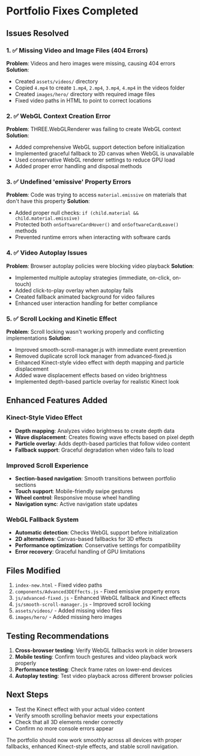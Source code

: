 # Portfolio Fixes Completed

## Issues Resolved

### 1. ✅ Missing Video and Image Files (404 Errors)
**Problem**: Videos and hero images were missing, causing 404 errors
**Solution**:
- Created `assets/videos/` directory
- Copied `4.mp4` to create `1.mp4`, `2.mp4`, `3.mp4`, `4.mp4` in the videos folder
- Created `images/hero/` directory with required image files
- Fixed video paths in HTML to point to correct locations

### 2. ✅ WebGL Context Creation Error
**Problem**: THREE.WebGLRenderer was failing to create WebGL context
**Solution**:
- Added comprehensive WebGL support detection before initialization
- Implemented graceful fallback to 2D canvas when WebGL is unavailable
- Used conservative WebGL renderer settings to reduce GPU load
- Added proper error handling and disposal methods

### 3. ✅ Undefined 'emissive' Property Errors
**Problem**: Code was trying to access `material.emissive` on materials that don't have this property
**Solution**:
- Added proper null checks: `if (child.material && child.material.emissive)`
- Protected both `onSoftwareCardHover()` and `onSoftwareCardLeave()` methods
- Prevented runtime errors when interacting with software cards

### 4. ✅ Video Autoplay Issues
**Problem**: Browser autoplay policies were blocking video playback
**Solution**:
- Implemented multiple autoplay strategies (immediate, on-click, on-touch)
- Added click-to-play overlay when autoplay fails
- Created fallback animated background for video failures
- Enhanced user interaction handling for better compliance

### 5. ✅ Scroll Locking and Kinetic Effect
**Problem**: Scroll locking wasn't working properly and conflicting implementations
**Solution**:
- Improved smooth-scroll-manager.js with immediate event prevention
- Removed duplicate scroll lock manager from advanced-fixed.js
- Enhanced Kinect-style video effect with depth mapping and particle displacement
- Added wave displacement effects based on video brightness
- Implemented depth-based particle overlay for realistic Kinect look

## Enhanced Features Added

### Kinect-Style Video Effect
- **Depth mapping**: Analyzes video brightness to create depth data
- **Wave displacement**: Creates flowing wave effects based on pixel depth
- **Particle overlay**: Adds depth-based particles that follow video content
- **Fallback support**: Graceful degradation when video fails to load

### Improved Scroll Experience
- **Section-based navigation**: Smooth transitions between portfolio sections
- **Touch support**: Mobile-friendly swipe gestures
- **Wheel control**: Responsive mouse wheel handling
- **Navigation sync**: Active navigation state updates

### WebGL Fallback System
- **Automatic detection**: Checks WebGL support before initialization
- **2D alternatives**: Canvas-based fallbacks for 3D effects
- **Performance optimization**: Conservative settings for compatibility
- **Error recovery**: Graceful handling of GPU limitations

## Files Modified

1. `index-new.html` - Fixed video paths
2. `components/Advanced3DEffects.js` - Fixed emissive property errors
3. `js/advanced-fixed.js` - Enhanced WebGL fallback and Kinect effects
4. `js/smooth-scroll-manager.js` - Improved scroll locking
5. `assets/videos/` - Added missing video files
6. `images/hero/` - Added missing hero images

## Testing Recommendations

1. **Cross-browser testing**: Verify WebGL fallbacks work in older browsers
2. **Mobile testing**: Confirm touch gestures and video playback work properly
3. **Performance testing**: Check frame rates on lower-end devices
4. **Autoplay testing**: Test video playback across different browser policies

## Next Steps

- Test the Kinect effect with your actual video content
- Verify smooth scrolling behavior meets your expectations
- Check that all 3D elements render correctly
- Confirm no more console errors appear

The portfolio should now work smoothly across all devices with proper fallbacks, enhanced Kinect-style effects, and stable scroll navigation.
